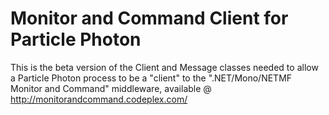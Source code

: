 # Monitor and Command Client for Particle Photon

This is the beta version of the Client and Message classes needed to allow a Particle Photon process to be a "client" to the ".NET/Mono/NETMF Monitor and Command" middleware, available @ http://monitorandcommand.codeplex.com/


